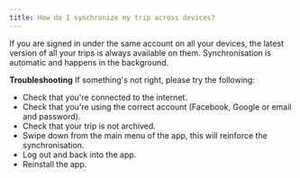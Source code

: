 ```yaml
---
title: How do I synchronize my trip across devices?
---
```


If you are signed in under the same account on all your devices, the latest version of all your trips is always available on them. Synchronisation is automatic and happens in the background.

**Troubleshooting**
If something's not right, please try the following:
- Check that you're connected to the internet.
- Check that you're using the correct account (Facebook, Google or email and password).
- Check that your trip is not archived.
- Swipe down from the main menu of the app, this will reinforce the synchronisation.
- Log out and back into the app.
- Reinstall the app.




